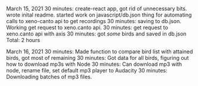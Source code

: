 March 15, 2021
30 minutes: create-react app, got rid of unnecessary bits. wrote inital readme.
started work on javascript/db.json thing for automating calls to xeno-canto api to get recordings
30 minutes: saving to db.json. Working get request to xeno.canto api.
30 minutes: get request to xeno.canto api with axis
30 minutes: got _some_ birds and saved in db.json
Total: 2 hours

March 16, 2021
30 minutes: Made function to compare bird list with attained birds, got most of remaining
30 minutes: Got data for all birds, figuring out how to download mp3s with Node
30 minutes: Can download mp3 with node, rename file, set default mp3 player to Audacity
30 minutes: Downloading batches of mp3 files.
